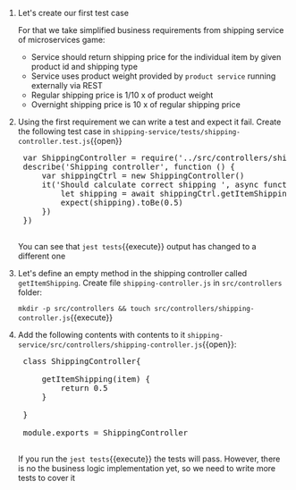 1. Let's create our first test case

	For that we take simplified business requirements from shipping service of microservices game:

	* Service should return shipping price for the individual item by given product id and shipping type
	* Service uses product weight provided by `product service` running externally via REST
	* Regular shipping price is 1/10 x of product weight
	* Overnight shipping price is 10 x of regular shipping price

1. Using the first requirement we can write a test and expect it fail. Create the following test case in `shipping-service/tests/shipping-controller.test.js`{{open}}

	<pre class="file hljs js" data-filename="shipping-service/tests/shipping-controller.test.js" data-target="append">
	var ShippingController = require('../src/controllers/shipping-controller')
	describe('Shipping controller', function () {
		var shippingCtrl = new ShippingController()
		it('Should calculate correct shipping ', async function () {
			let shipping = await shippingCtrl.getItemShipping({ id: 1, type: 'standard' })
			expect(shipping).toBe(0.5)
		})
	})
	</pre>

	You can see that `jest tests`{{execute}} output has changed to a different one

1. Let's define an empty method in the shipping controller called `getItemShipping`. Create file `shipping-controller.js` in  `src/controllers` folder:

    `mkdir -p src/controllers && touch src/controllers/shipping-controller.js`{{execute}}

2. Add the following contents with contents to it `shipping-service/src/controllers/shipping-controller.js`{{open}}:

    <pre class="file hljs js" data-filename="shipping-service/src/controllers/shipping-controller.js" data-target="replace">
    class ShippingController{

        getItemShipping(item) {
            return 0.5
        }

    }

    module.exports = ShippingController
    </pre>

    If you run the `jest tests`{{execute}} the tests will pass. However, there is no the business logic implementation yet, so we need to write more tests to cover it
